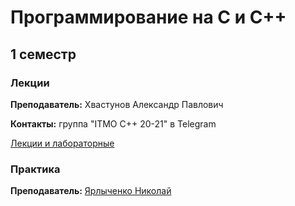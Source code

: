 # Программирование на С и С++

## 1 семестр

###  Лекции

**Преподаватель:** Хвастунов Александр Павлович

**Контакты:** группа "ITMO C++ 20-21" в Telegram

[Лекции и лабораторные](https://drive.google.com/drive/u/0/folders/15FHIhLcpxFBHsXIf4jdL7EfyNCMHJpyl)

### Практика

**Преподаватель:** [Ярлыченко Николай](https://isu.ifmo.ru/pls/apex/f?p=2143:3:103208023387639::NO:RP:PID:270219)
